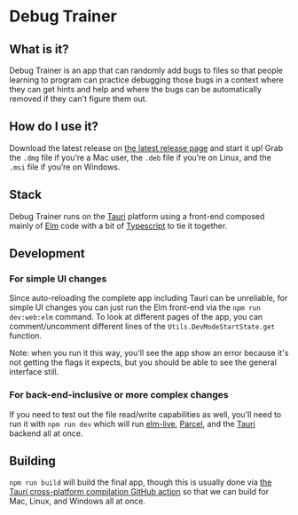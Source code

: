 # Debug Trainer

## What is it?

Debug Trainer is an app that can randomly add bugs to files so that people learning to program can practice debugging those bugs in a context where they can get hints and help and where the bugs can be automatically removed if they can't figure them out.

## How do I use it?

Download the latest release on [the latest release page](https://github.com/kickstartcoding/debug_trainer_app/releases/latest) and start it up! Grab the `.dmg` file if you’re a Mac user, the `.deb` file if you’re on Linux, and the `.msi` file if you’re on Windows.

## Stack

Debug Trainer runs on the [Tauri](https://tauri.studio) platform using a front-end composed mainly of [Elm](https://elm-lang.org/) code with a bit of [Typescript](https://www.typescriptlang.org/) to tie it together.

## Development

### For simple UI changes

Since auto-reloading the complete app including Tauri can be unreliable, for simple UI changes you can just run the Elm front-end via the `npm run dev:web:elm` command. To look at different pages of the app, you can comment/uncomment different lines of the `Utils.DevModeStartState.get` function. 

Note: when you run it this way, you'll see the app show an error because it's not getting the flags it expects, but you should be able to see the general interface still.

### For back-end-inclusive or more complex changes

If you need to test out the file read/write capabilities as well, you'll need to run it with `npm run dev` which will run [elm-live](https://www.elm-live.com/), [Parcel](https://v2.parceljs.org/), and the [Tauri](https://tauri.studio) backend all at once.

## Building

`npm run build` will build the final app, though this is usually done via [the Tauri cross-platform compilation GitHub action](https://tauri.studio/en/docs/usage/ci-cd/cross-platform/) so that we can build for Mac, Linux, and Windows all at once.